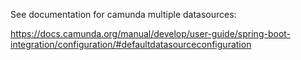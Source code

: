 See documentation for camunda multiple datasources:

https://docs.camunda.org/manual/develop/user-guide/spring-boot-integration/configuration/#defaultdatasourceconfiguration